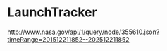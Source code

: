 # LaunchTracker
http://www.nasa.gov/api/1/query/node/355610.json?timeRange=201512211852--202512211852
